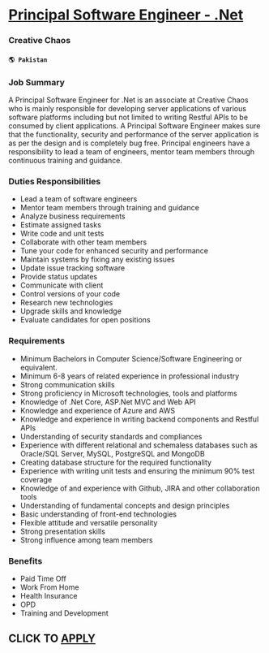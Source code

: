 # [Principal Software Engineer - .Net](https://www.remotewlb.com/apply/principal-software-engineer-net-75891)  
### Creative Chaos  
#### `🌎 Pakistan`  

### Job Summary

A Principal Software Engineer for .Net is an associate at Creative Chaos who is mainly responsible for developing server applications of various software platforms including but not limited to writing Restful APIs to be consumed by client applications. A Principal Software Engineer makes sure that the functionality, security and performance of the server application is as per the design and is completely bug free. Principal engineers have a responsibility to lead a team of engineers, mentor team members through continuous training and guidance.

### Duties Responsibilities

  * Lead a team of software engineers
  * Mentor team members through training and guidance
  * Analyze business requirements
  * Estimate assigned tasks
  * Write code and unit tests
  * Collaborate with other team members
  * Tune your code for enhanced security and performance
  * Maintain systems by fixing any existing issues
  * Update issue tracking software
  * Provide status updates
  * Communicate with client
  * Control versions of your code
  * Research new technologies
  * Upgrade skills and knowledge
  * Evaluate candidates for open positions

### Requirements

  * Minimum Bachelors in Computer Science/Software Engineering or equivalent.
  * Minimum 6-8 years of related experience in professional industry
  * Strong communication skills
  * Strong proficiency in Microsoft technologies, tools and platforms
  * Knowledge of .Net Core, ASP.Net MVC and Web API
  * Knowledge and experience of Azure and AWS
  * Knowledge and experience in writing backend components and Restful APIs
  * Understanding of security standards and compliances
  * Experience with different relational and schemaless databases such as Oracle/SQL Server, MySQL, PostgreSQL and MongoDB
  * Creating database structure for the required functionality
  * Experience with writing unit tests and ensuring the minimum 90% test coverage
  * Knowledge of and experience with Github, JIRA and other collaboration tools
  * Understanding of fundamental concepts and design principles
  * Basic understanding of front-end technologies
  * Flexible attitude and versatile personality
  * Strong presentation skills
  * Strong influence among team members

### Benefits

  * Paid Time Off
  * Work From Home
  * Health Insurance
  * OPD
  * Training and Development

  
## CLICK TO [APPLY](https://www.remotewlb.com/apply/principal-software-engineer-net-75891)

